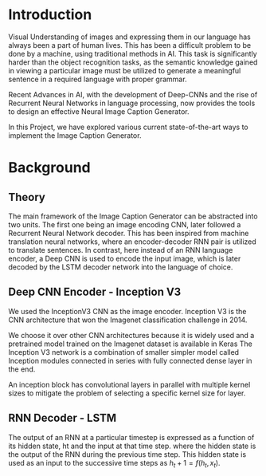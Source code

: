 # Introduction
Visual Understanding of images and expressing them in our language has always been a part of human lives. This has been a difficult problem to be done by a machine, using traditional methods in AI. This task is significantly harder than the
object recognition tasks, as the semantic knowledge gained in viewing a particular image must be utilized to generate a meaningful sentence in a required language with proper grammar.

Recent Advances in AI, with the development of Deep-CNNs and the rise of Recurrent Neural Networks in language processing, now provides the tools to design an effective Neural Image Caption Generator.

In this Project, we have explored various current state-of-the-art ways to implement the Image Caption Generator.

# Background
## Theory
The main framework of the Image Caption Generator can be abstracted into two units. The first one being an image encoding CNN, later followed a Recurrent Neural Network decoder. This has been inspired from machine translation neural networks, where an encoder-decoder RNN pair is utilized to translate sentences. In contrast, here instead of an RNN language encoder, a Deep CNN is used to encode the input
image, which is later decoded by the LSTM decoder network into the language of choice.

## Deep CNN Encoder - Inception V3
We used the InceptionV3 CNN as the image encoder. Inception V3 is the CNN architecture that won the Imagenet classification challenge in 2014.

We choose it over other CNN architectures because it is widely used and a pretrained model trained on the Imagenet dataset is available in Keras The Inception V3 network is a combination of smaller simpler model called Inception modules connected in series with fully connected dense layer in the end.

An inception block has convolutional layers in parallel with multiple kernel sizes to mitigate the problem of selecting a specific kernel size for layer.

## RNN Decoder - LSTM
The output of an RNN at a particular timestep is expressed as a function of its hidden state, ht and the input at that time step. where the hidden state is the output of the RNN during the previous time step. This hidden state is used as an input to the successive time steps as $h_t+1 = f(h_t, x_t)$.
